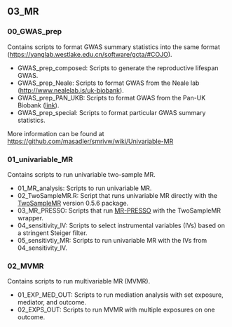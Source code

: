## 03_MR

### 00_GWAS_prep
Contains scripts to format GWAS summary statistics into the same format (https://yanglab.westlake.edu.cn/software/gcta/#COJO).
* GWAS_prep_composed: Scripts to generate the reproductive lifespan GWAS.
* GWAS_prep_Neale: Scripts to format GWAS from the Neale lab (http://www.nealelab.is/uk-biobank).
* GWAS_prep_PAN_UKB: Scripts to format GWAS from the Pan-UK Biobank ([link](https://docs.google.com/spreadsheets/d/1AeeADtT0U1AukliiNyiVzVRdLYPkTbruQSk38DeutU8/edit#gid=1450719288)).
* GWAS_prep_special: Scripts to format particular GWAS summary statistics.

More information can be found at https://github.com/masadler/smrivw/wiki/Univariable-MR

### 01_univariable_MR
Contains scripts to run univariable two-sample MR.
* 01_MR_analysis: Scripts to run univariable MR.
* 02_TwoSampleMR.R: Script that runs univariable MR directly with the [TwoSampleMR](https://mrcieu.github.io/TwoSampleMR/) version 0.5.6 package.
* 03_MR_PRESSO: Scripts that run [MR-PRESSO](https://github.com/rondolab/MR-PRESSO) with the TwoSampleMR wrapper.
* 04_sensitivity_IV: Scripts to select instrumental variables (IVs) based on a stringent Steiger filter.
* 05_sensitivtiy_MR: Scripts to run univariable MR with the IVs from 04_sensitivity_IV.

### 02_MVMR
Contains scripts to run multivariable MR (MVMR).
* 01_EXP_MED_OUT: Scripts to run mediation analysis with set exposure, mediator, and outcome.
* 02_EXPS_OUT: Scripts to run MVMR with multiple exposures on one outcome.